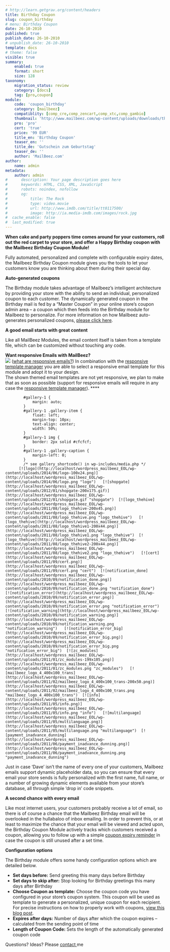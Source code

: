 ```yaml
---
# http://learn.getgrav.org/content/headers
title: Birthday Coupon
slug: coupon_birthday
# menu: Birthday Coupon
date: 26-10-2010
published: true
publish_date: 26-10-2010
# unpublish_date: 26-10-2010
template: docs
# theme: false
visible: true
summary:
    enabled: true
    format: short
    size: 128
taxonomy:
    migration_status: review
    category: [docs]
    tag: [pro,coupon]
module:
    code: 'coupon_birthday'
    category: [mailbeez]
    compatiblity: [comp_cre,comp_zencart,comp_xtc,comp_gambio]
    thumbnail: 'http://www.mailbeez.com/wp-content/uploads/downloads/thumbnails/2011/10/coupon_32.png'
    pro: 'pro'
    cert: 'true'
    price: '99 EUR'
    title_en: 'Birthday Coupon'
    teaser_en: ''
    title_de: 'Gutschein zum Geburtstag'
    teaser_de: ''
    author: 'MailBeez.com'
author:
    name: admin
metadata:
    author: admin
#      description: Your page description goes here
#      keywords: HTML, CSS, XML, JavaScript
#      robots: noindex, nofollow
#      og:
#          title: The Rock
#          type: video.movie
#          url: http://www.imdb.com/title/tt0117500/
#          image: http://ia.media-imdb.com/images/rock.jpg
#  cache_enable: false
#  last_modified: true
---
```


**When cake and party poppers time comes around for your customers, roll out the red carpet to your store, and offer a Happy Birthday coupon with the Mailbeez Birthday Coupon Module!**

Fully automated, personalized and complete with configurable expiry dates, the Mailbeez Birthday Coupon module gives you the tools to let your customers know you are thinking about them during their special day.

**Auto-generated coupons**

The Birthday module takes advantage of Mailbeez’s intelligent architecture by providing your store with the ability to send an individual, personalized coupon to each customer. The dynamically generated coupon in the Birthday mail is fed by a “Master Coupon” in your online store’s coupon admin area – a coupon which then feeds into the Birthday module for Mailbeez to personalize. For more information on how Mailbeez auto-generates personalized coupons, [please click here](http://www.mailbeez.com/blog/configuring-coupons-mailbeez-campaigns/ "Configuring coupons for Mailbeez Campaigns").

**A good email starts with great content**

Like all MailBeez Modules, the email content itself is taken from a template file, which can be customized without touching any code.

**Want responsive Emails with MailBeez?**  
![](http://www.mailbeez.com/images/responsive.png) ([what are responsive emails?](/documentation/responsive-emails/)) In combination with the [responsive template manager](/documentation/mailbeez/config_tmplmngr) you are able to select a responsive email template for this module and adopt it to your design.   
The shown themed email templates are not yet responsive, we plan to make that as soon as possible (support for responsive emails will require in any case the [responsive template manager](/documentation/mailbeez/config_tmplmngr)). ****

 
			#gallery-1 {
				margin: auto;
			}
			#gallery-1 .gallery-item {
				float: left;
				margin-top: 10px;
				text-align: center;
				width: 50%;
			}
			#gallery-1 img {
				border: 2px solid #cfcfcf;
			}
			#gallery-1 .gallery-caption {
				margin-left: 0;
			}
			/* see gallery_shortcode() in wp-includes/media.php */
		  [![logo](http://localhost/wordpress_mailbeez_EOL/wp-content/uploads/2014/06/logo-100x24.png)](http://localhost/wordpress_mailbeez_EOL/wp-content/uploads/2014/06/logo.png "logo")   [![shopgate](http://localhost/wordpress_mailbeez_EOL/wp-content/uploads/2012/01/shopgate-200x175.gif)](http://localhost/wordpress_mailbeez_EOL/wp-content/uploads/2012/01/shopgate.gif "shopgate")  [![logo_thehive](http://localhost/wordpress_mailbeez_EOL/wp-content/uploads/2011/08/logo_thehive-200x45.png)](http://localhost/wordpress_mailbeez_EOL/wp-content/uploads/2011/08/logo_thehive.png "logo_thehive")   [![logo_thehive](http://localhost/wordpress_mailbeez_EOL/wp-content/uploads/2011/08/logo_thehive1-200x44.png)](http://localhost/wordpress_mailbeez_EOL/wp-content/uploads/2011/08/logo_thehive1.png "logo_thehive")  [![logo_thehive](http://localhost/wordpress_mailbeez_EOL/wp-content/uploads/2011/08/logo_thehive2-200x44.png)](http://localhost/wordpress_mailbeez_EOL/wp-content/uploads/2011/08/logo_thehive2.png "logo_thehive")   [![cert](http://localhost/wordpress_mailbeez_EOL/wp-content/uploads/2011/09/cert.png)](http://localhost/wordpress_mailbeez_EOL/wp-content/uploads/2011/09/cert.png "cert")  [![notification_done](http://localhost/wordpress_mailbeez_EOL/wp-content/uploads/2010/09/notification_done.png)](http://localhost/wordpress_mailbeez_EOL/wp-content/uploads/2010/09/notification_done.png "notification_done")   [![notification_error](http://localhost/wordpress_mailbeez_EOL/wp-content/uploads/2010/09/notification_error.png)](http://localhost/wordpress_mailbeez_EOL/wp-content/uploads/2010/09/notification_error.png "notification_error")  [![notification_warning](http://localhost/wordpress_mailbeez_EOL/wp-content/uploads/2010/09/notification_warning.png)](http://localhost/wordpress_mailbeez_EOL/wp-content/uploads/2010/09/notification_warning.png "notification_warning")   [![notification_error_big](http://localhost/wordpress_mailbeez_EOL/wp-content/uploads/2010/09/notification_error_big.png)](http://localhost/wordpress_mailbeez_EOL/wp-content/uploads/2010/09/notification_error_big.png "notification_error_big")  [![zc_modules](http://localhost/wordpress_mailbeez_EOL/wp-content/uploads/2011/01/zc_modules-199x105.png)](http://localhost/wordpress_mailbeez_EOL/wp-content/uploads/2011/01/zc_modules.png "zc_modules")   [![mailbeez_logo_4_400x100_trans](http://localhost/wordpress_mailbeez_EOL/wp-content/uploads/2011/02/mailbeez_logo_4_400x100_trans-200x50.png)](http://localhost/wordpress_mailbeez_EOL/wp-content/uploads/2011/02/mailbeez_logo_4_400x100_trans.png "mailbeez_logo_4_400x100_trans")  [![info](http://localhost/wordpress_mailbeez_EOL/wp-content/uploads/2011/05/info.png)](http://localhost/wordpress_mailbeez_EOL/wp-content/uploads/2011/05/info.png "info")   [![multilanguage](http://localhost/wordpress_mailbeez_EOL/wp-content/uploads/2011/05/multilanguage.png)](http://localhost/wordpress_mailbeez_EOL/wp-content/uploads/2011/05/multilanguage.png "multilanguage")  [![payment_inadvance_dunning](http://localhost/wordpress_mailbeez_EOL/wp-content/uploads/2011/06/payment_inadvance_dunning.png)](http://localhost/wordpress_mailbeez_EOL/wp-content/uploads/2011/06/payment_inadvance_dunning.png "payment_inadvance_dunning") 

Just in case ‘Dave’ isn’t the name of every one of your customers, Mailbeez emails support dynamic placeholder data, so you can ensure that every email your store sends is fully personalized with the first name, full name, or a number of growing dynamic elements available from your store’s database, all through simple ‘drop in’ code snippets.

**A second chance with every email**

Like most internet users, your customers probably receive a lot of email, so there is of course a chance that the Mailbeez Birthday email will be overlooked in the hullabaloo of inbox emailing. In order to prevent this, or at least to maximize the chance that your email will be viewed and acted upon, the Birthday Coupon Module actively tracks which customers received a coupon, allowing you to follow up with a simple [coupon expiry reminder](http://localhost/wordpress_mailbeez_EOL/documentation/mailbeez/coupon-expiry-reminder/) in case the coupon is still unused after a set time.

**Configuration options**

The Birthday module offers some handy configuration options which are detailed below.

- **Set days before:** Send greeting this many days before Birthday
- **Set days to skip after:** Stop looking for Birthday greetings this many days after Birthday
- **Choose Coupon as template:** Choose the coupon code you have configured in your store’s coupon system. This coupon will be used as template to generate a personalized, unique coupon for each recipient. For precise instructions on how to properly work with coupons, [view this blog post](http://www.mailbeez.com/blog/configuring-coupons-mailbeez-campaigns/ "Configuring coupons for Mailbeez Campaigns").
- **Expires after days:** Number of days after which the coupon expires – calculated from the sending point of time
- **Length of Coupon Code:** Sets the length of the automatically generated coupon code

Questions? Ideas? Please [contact ](http://localhost/wordpress_mailbeez_EOL/about/contact/)me
